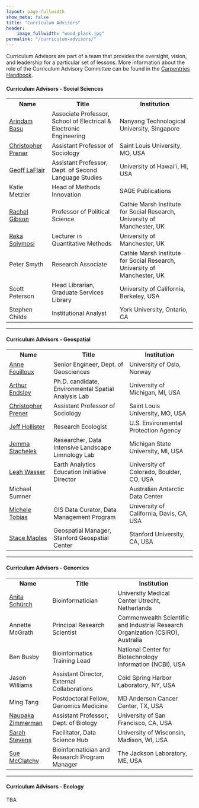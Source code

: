 ```yaml
---
layout: page-fullwidth
show_meta: false
title: "Curriculum Advisors"
header:
    image_fullwidth: "wood_plank.jpg"
permalink: "/curriculum-advisors/"
---
```


Curriculum Advisors are part of a team that provides the oversight, 
vision, and leadership for a particular set of lessons. More information 
about the role of the Curriculum Advisory Committee can be found in the
[Carpentries Handbook](http://docs.carpentries.org/topic_folders/lesson_development/lesson_development_roles.html#curriculum-advisory-committee). 

#### Curriculum Advisors - Social Sciences

<table class="table table-striped">
    <tr>
        <th>Name</th>
        <th>Title</th>
        <th>Institution</th>
    </tr>
    <tr>
        <td><a href="http://www3.ntu.edu.sg/home/arindam.basu/">Arindam Basu</a></td>
        <td>Associate Professor, School of Electrical & Electronic Engineering</td>
        <td>Nanyang Technological University, Singapore</td>
    </tr>
    <tr>
        <td><a href="https://chris-prener.github.io/">Christopher Prener</a></td>
        <td>Assistant Professor of Sociology</td>
        <td>Saint Louis University, MO, USA</td>
    </tr>
    <tr>
        <td><a href="http://www.hawaii.edu/sls/people/graduate-faculty/laflair/">Geoff LaFlair</a></td>
        <td>Assistant Professor, Dept. of Second Language Studies</td>
        <td>University of Hawai'i, HI, USA</td>
    </tr>
    <tr>
        <td>Katie Metzler</td>
        <td>Head of Methods Innovation</td>
        <td>SAGE Publications</td>
    </tr>
    <tr>
        <td><a href="https://www.research.manchester.ac.uk/portal/Rachel.Gibson.html">Rachel Gibson</a></td>
        <td>Professor of Political Science</td>
        <td>Cathie Marsh Institute for Social Research, University of Manchester, UK</td>
    </tr>
    <tr>
        <td><a href="https://software.ac.uk/fellows/reka-solymosi">Reka Solymosi</a></td>
        <td>Lecturer in Quantitative Methods</td>
        <td>University of Manchester, UK</td>
    </tr>
    <tr>
        <td>Peter Smyth</td>
        <td>Research Associate</td>
        <td>Cathie Marsh Institute for Social Research, University of Manchester, UK</td>
    </tr>
    <tr>
        <td>Scott Peterson</td>
        <td>Head Librarian, Graduate Services Library</td>
        <td>University of California, Berkeley, USA</td>
    </tr>
    <tr>
        <td>Stephen Childs</td>
        <td>Institutional Analyst</td>
        <td>York University, Ontario, CA</td>
    </tr>

</table>

<hr>

#### Curriculum Advisors - Geospatial

<table class="table table-striped">
    <tr>
        <th>Name</th>
        <th>Title</th>
        <th>Institution</th>
    </tr>
    <tr>
        <td><a href="http://www.mn.uio.no/geo/english/people/adm/annefou/">Anne Fouilloux</a></td>
        <td>Senior Engineer, Dept. of Geosciences</td>
        <td>University of Oslo, Norway</td>
    </tr>
    <tr>
        <td><a href="http://karthur.org/">Arthur Endsley</a></td>
        <td>Ph.D. candidate, Environmental Spatial Analysis Lab</td>
        <td>University of Michigan, MI, USA</td>
    </tr>
<tr>
        <td><a href="https://chris-prener.github.io/">Christopher Prener</a></td>
        <td>Assistant Professor of Sociology</td>
        <td>Saint Louis University, MO, USA</td>
</tr>
    <tr>
        <td><a href="https://jwhollister.com/">Jeff Hollister</a></td>
        <td>Research Ecologist</td>
        <td>U.S. Environmental Protection Agency</td>
    </tr>
    <tr>
        <td><a href="http://jsta.rbind.io/">Jemma Stachelek</a></td>
        <td>Researcher, Data Intensive Landscape Limnology Lab</td>
        <td>Michigan State University, MI, USA</td>
    </tr>
    <tr>
        <td><a href="https://www.colorado.edu/earthlab/people/leah-wasser">Leah Wasser</a></td>
        <td>Earth Analytics Education Initiative Director</td>
        <td>University of Colorado, Boulder, CO, USA</td>
    </tr>
    <tr>
        <td>Michael Sumner</td>
        <td></td>
        <td>Australian Antarctic Data Center</td>
    </tr>
    <tr>
        <td><a href="https://www.library.ucdavis.edu/author/michele-tobias/">Michele Tobias</a></td>
        <td>GIS Data Curator, Data Management Program</td>
        <td>University of California, Davis, CA, USA</td>
    </tr>
    <tr>
        <td><a href="https://library.stanford.edu/people/maples">Stace Maples</a></td>
        <td>Geospatial Manager, Stanford Geospatial Center</td>
        <td>Stanford University, CA, USA</td>
    </tr>

</table>

<hr>

#### Curriculum Advisors - Genomics

<table class="table table-striped">
    <tr>
        <th>Name</th>
        <th>Title</th>
        <th>Institution</th>
    </tr>
    <tr>
        <td><a href="https://aschuerch.github.io/">Anita Schürch</a></td>
        <td>Bioinformatician</td>
        <td>University Medical Center Utrecht, Netherlands</td>
    </tr>
    <tr>
        <td>Annette McGrath</td>
        <td>Principal Research Scientist</td>
        <td>Commonwealth Scientific and Industrial Research Organization (CSIRO), Australia</td>
    </tr>
    <tr>
        <td>Ben Busby</td>
        <td>Bioinformatics Training Lead</td>
        <td>National Center for Biotechnology Information (NCBI), USA</td>
    </tr>
    <tr>
        <td>Jason Williams</td>
        <td>Assistant Director, External Collaborations</td>
        <td>Cold Spring Harbor Laboratory, NY, USA</td>
    </tr>
    <tr>
        <td>Ming Tang</td>
        <td>Postdoctoral Fellow, Genomics Medicine</td>
        <td>MD Anderson Cancer Center, TX, USA</td>
    </tr>
    <tr>
        <td><a href="http://naupaka.net/">Naupaka Zimmerman</a></td>
        <td>Assistant Professor, Dept. of Biology</td>
        <td>University of San Francisco, CA, USA</td>
    </tr>
    <tr>
        <td><a href="http://sarahlrstevens.info/">Sarah Stevens</a></td>
        <td>Facilitator, Data Science Hub</td>
        <td>University of Wisconsin, Madison, WI, USA</td>
    </tr>
    <tr>
        <td><a href="http://churchill-lab.jax.org/website/content/sue-mcclatchy">Sue McClatchy</a></td>
        <td>Bioinformatician and Research Program Manager</td>
        <td>The Jackson Laboratory, ME, USA</td>
    </tr>

</table>

<hr>

#### Curriculum Advisors - Ecology

TBA

